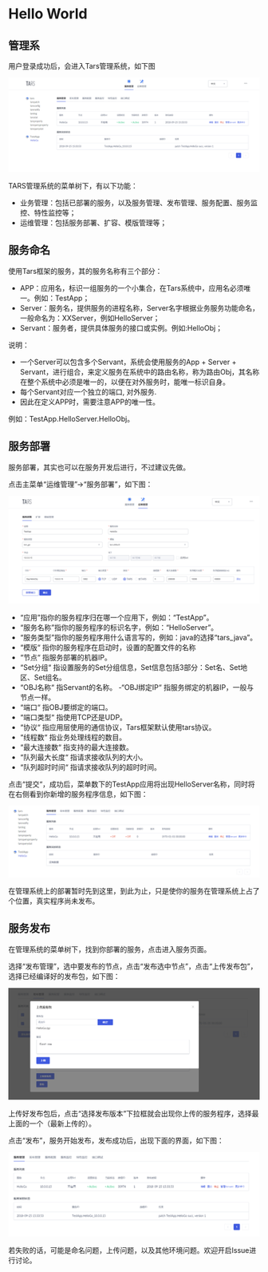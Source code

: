 # Hello World

## 管理系

用户登录成功后，会进入Tars管理系统，如下图

![](../../assets/tars_web_index.png)

TARS管理系统的菜单树下，有以下功能：

* 业务管理：包括已部署的服务，以及服务管理、发布管理、服务配置、服务监控、特性监控等；
* 运维管理：包括服务部署、扩容、模版管理等；

## 服务命名

使用Tars框架的服务，其的服务名称有三个部分：

* APP：应用名，标识一组服务的一个小集合，在Tars系统中，应用名必须唯一。例如：TestApp；
* Server：服务名，提供服务的进程名称，Server名字根据业务服务功能命名，一般命名为：XXServer，例如HelloServer；
* Servant：服务者，提供具体服务的接口或实例。例如:HelloObj；

说明：

- 一个Server可以包含多个Servant，系统会使用服务的App + Server + Servant，进行组合，来定义服务在系统中的路由名称，称为路由Obj，其名称在整个系统中必须是唯一的，以便在对外服务时，能唯一标识自身。
- 每个Servant对应一个独立的端口, 对外服务.
- 因此在定义APP时，需要注意APP的唯一性。

例如：TestApp.HelloServer.HelloObj。

## 服务部署

服务部署，其实也可以在服务开发后进行，不过建议先做。

点击主菜单“运维管理”-&gt;“服务部署”，如下图：

![](../../assets/tars_go_quickstart_bushu1.png)

* “应用”指你的服务程序归在哪一个应用下，例如：“TestApp”。 
* “服务名称”指你的服务程序的标识名字，例如：“HelloServer”。 
* “服务类型”指你的服务程序用什么语言写的，例如：java的选择“tars\_java”。 
* “模版“ 指你的服务程序在启动时，设置的配置文件的名称
* “节点“ 指服务部署的机器IP。 
* “Set分组“ 指设置服务的Set分组信息，Set信息包括3部分：Set名、Set地区、Set组名。 
* “OBJ名称“ 指Servant的名称。 -“OBJ绑定IP“ 指服务绑定的机器IP，一般与节点一样。 
* “端口“ 指OBJ要绑定的端口。 
* “端口类型“ 指使用TCP还是UDP。 
* “协议“ 指应用层使用的通信协议，Tars框架默认使用tars协议。 
* “线程数“ 指业务处理线程的数目。 
* “最大连接数“ 指支持的最大连接数。 
* “队列最大长度“ 指请求接收队列的大小。 
* “队列超时时间“ 指请求接收队列的超时时间。

点击“提交“，成功后，菜单数下的TestApp应用将出现HelloServer名称，同时将在右侧看到你新增的服务程序信息，如下图：

![](../../assets/tars_go_quickstart_service_inactive.png)

在管理系统上的部署暂时先到这里，到此为止，只是使你的服务在管理系统上占了个位置，真实程序尚未发布。

## 服务发布

在管理系统的菜单树下，找到你部署的服务，点击进入服务页面。

选择“发布管理”，选中要发布的节点，点击“发布选中节点”，点击“上传发布包”，选择已经编译好的发布包，如下图：

![](../../assets/tars_go_quickstart_release.png)

上传好发布包后，点击“选择发布版本”下拉框就会出现你上传的服务程序，选择最上面的一个（最新上传的）。

点击“发布”，服务开始发布，发布成功后，出现下面的界面，如下图：

![](../../assets/tars_go_quickstart_service_ok.png)

若失败的话，可能是命名问题，上传问题，以及其他环境问题。欢迎开启Issue进行讨论。

